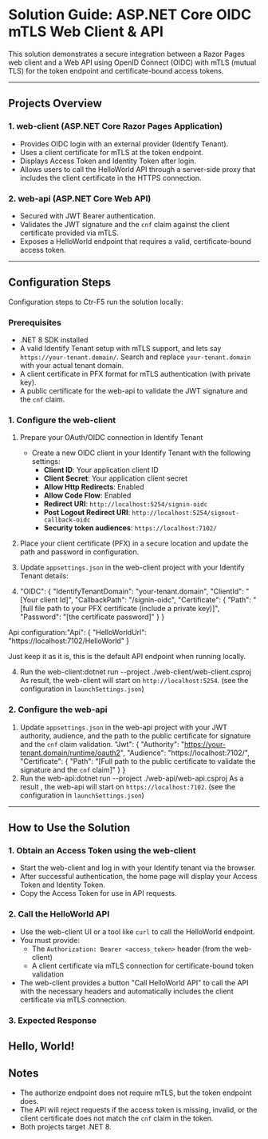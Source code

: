 # Solution Guide: ASP.NET Core OIDC mTLS Web Client & API

This solution demonstrates a secure integration between a Razor Pages web client and a Web API using OpenID Connect (OIDC) with mTLS (mutual TLS) for the token endpoint and certificate-bound access tokens.

---

## Projects Overview

### 1. web-client (ASP.NET Core Razor Pages Application)
- Provides OIDC login with an external provider (Identify Tenant).
- Uses a client certificate for mTLS at the token endpoint.
- Displays Access Token and Identity Token after login.
- Allows users to call the HelloWorld API through a server-side proxy that includes the client certificate in the HTTPS connection.

### 2. web-api (ASP.NET Core Web API)
- Secured with JWT Bearer authentication.
- Validates the JWT signature and the `cnf` claim against the client certificate provided via mTLS.
- Exposes a HelloWorld endpoint that requires a valid, certificate-bound access token.

---

## Configuration Steps

Configuration steps to Ctr-F5 run the solution locally:

### Prerequisites
- .NET 8 SDK installed
- A valid Identify Tenant setup with mTLS support, and lets say `https://your-tenant.domain/`. Search and replace `your-tenant.domain` with your actual tenant domain.
- A client certificate in PFX format for mTLS authentication (with private key).
- A public certificate for the web-api to validate the JWT signature and the `cnf` claim.

### 1. Configure the web-client
1. Prepare your OAuth/OIDC connection in Identify Tenant
   - Create a new OIDC client in your Identify Tenant with the following settings:
	 - **Client ID**: Your application client ID
	 - **Client Secret**: Your application client secret
     - **Allow Http Redirects**: Enabled
	 - **Allow Code Flow**: Enabled
	 - **Redirect URI**: `http://localhost:5254/signin-oidc`
	 - **Post Logout Redirect URI**: `http://localhost:5254/signout-callback-oidc`
	 - **Security token audiences**: `https://localhost:7102/` 

2. Place your client certificate (PFX) in a secure location and update the path and password in configuration.
3. Update `appsettings.json` in the web-client project with your Identify Tenant details:

1. "OIDC": {
      "IdentifyTenantDomain": "your-tenant.domain",
      "ClientId": "[Your client Id]",
      "CallbackPath": "/signin-oidc",
      "Certificate": {
        "Path": "[full file path to your PFX certificate (include a private key)]",
        "Password": "[the certificate password]"
      }
    }

Api configuration:"Api": {
    "HelloWorldUrl": "https://localhost:7102/HelloWorld"
  }

Just keep it as it is, this is the default API endpoint when running locally.

4. Run the web-client:dotnet run --project ./web-client/web-client.csproj
   As result, the web-client will start on `http://localhost:5254`. (see the configuration in `launchSettings.json`)

### 2. Configure the web-api
1. Update `appsettings.json` in the web-api project with your JWT authority, audience, and the path to the public certificate for signature and the `cnf` claim validation.
"Jwt": {
    "Authority": "https://your-tenant.domain/runtime/oauth2",
    "Audience": "https://localhost:7102/",
    "Certificate": {
      "Path": "[Full path to the public certificate to validate the signature and the `cnf` claim]"
    }
  }
2. Run the web-api:dotnet run --project ./web-api/web-api.csproj
As a result , the web-api will start on `https://localhost:7102`. (see the configuration in `launchSettings.json`)

---

## How to Use the Solution

### 1. Obtain an Access Token using the web-client
- Start the web-client and log in with your Identify tenant via the browser.
- After successful authentication, the home page will display your Access Token and Identity Token.
- Copy the Access Token for use in API requests.

### 2. Call the HelloWorld API
- Use the web-client UI or a tool like `curl` to call the HelloWorld endpoint.
- You must provide:
  - The `Authorization: Bearer <access_token>` header (from the web-client)
  - A client certificate via mTLS connection for certificate-bound token validation
- The web-client provides a button "Call HelloWorld API" to call the API with the necessary headers and automatically includes the client certificate via mTLS connection.

### 3. Expected Response
Hello, World!
---

## Notes
- The authorize endpoint does not require mTLS, but the token endpoint does.
- The API will reject requests if the access token is missing, invalid, or the client certificate does not match the `cnf` claim in the token.
- Both projects target .NET 8.
